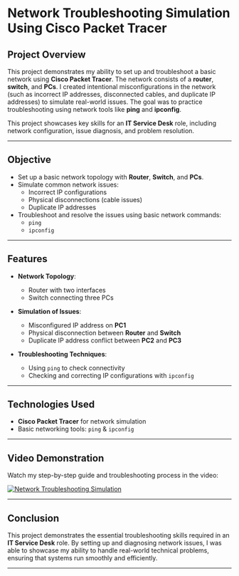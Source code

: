 # Network Troubleshooting Simulation Using Cisco Packet Tracer

## Project Overview
This project demonstrates my ability to set up and troubleshoot a basic network using **Cisco Packet Tracer**. The network consists of a **router**, **switch**, and **PCs**. I created intentional misconfigurations in the network (such as incorrect IP addresses, disconnected cables, and duplicate IP addresses) to simulate real-world issues. The goal was to practice troubleshooting using network tools like **ping**  and **ipconfig**.

This project showcases key skills for an **IT Service Desk** role, including network configuration, issue diagnosis, and problem resolution.

---

## Objective

- Set up a basic network topology with **Router**, **Switch**, and **PCs**.
- Simulate common network issues:
  - Incorrect IP configurations
  - Physical disconnections (cable issues)
  - Duplicate IP addresses
- Troubleshoot and resolve the issues using basic network commands:
  - `ping`
  - `ipconfig`

---

## Features

- **Network Topology**: 
  - Router with two interfaces 
  - Switch connecting three PCs 
  
- **Simulation of Issues**:
  - Misconfigured IP address on **PC1**
  - Physical disconnection between **Router** and **Switch**
  - Duplicate IP address conflict between **PC2** and **PC3**

- **Troubleshooting Techniques**:
  - Using `ping` to check connectivity
  - Checking and correcting IP configurations with `ipconfig`

---

## Technologies Used

- **Cisco Packet Tracer** for network simulation
- Basic networking tools: `ping` & `ipconfig`

---

## Video Demonstration

Watch my step-by-step guide and troubleshooting process in the video:

[![Network Troubleshooting Simulation](https://raw.githubusercontent.com/AbbasAbdulahi/Network-Config/main/Network_Thumbnail_Small.png)](https://www.youtube.com/watch?v=hpNtUQhHLJ4)

---

## Conclusion

This project demonstrates the essential troubleshooting skills required in an **IT Service Desk** role. By setting up and diagnosing network issues, I was able to showcase my ability to handle real-world technical problems, ensuring that systems run smoothly and efficiently.

---



